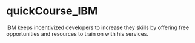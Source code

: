# quickCourse_IBM
IBM keeps incentivized developers to increase they skills by offering free opportunities and resources to train on with his services.
